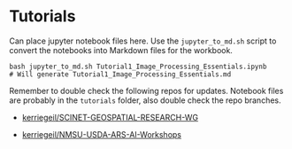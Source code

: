 # Tutorials

Can place jupyter notebook files here. Use the `jupyter_to_md.sh` script to convert the notebooks into Markdown files for the workbook.

```{bash}
bash jupyter_to_md.sh Tutorial1_Image_Processing_Essentials.ipynb
# Will generate Tutorial1_Image_Processing_Essentials.md
```

Remember to double check the following repos for updates. Notebook files are probably in the `tutorials` folder, also double check the repo branches.

* [kerriegeil/SCINET-GEOSPATIAL-RESEARCH-WG](https://github.com/kerriegeil/SCINET-GEOSPATIAL-RESEARCH-WG)

* [kerriegeil/NMSU-USDA-ARS-AI-Workshops](https://github.com/kerriegeil/NMSU-USDA-ARS-AI-Workshops)

